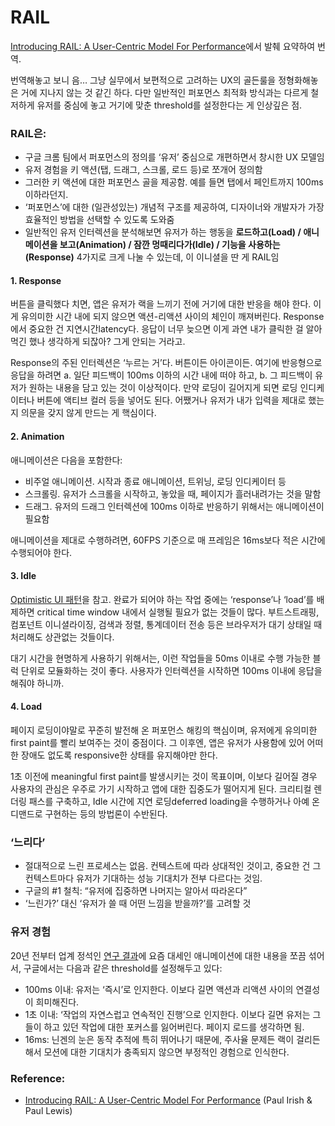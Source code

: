 # RAIL

[Introducing RAIL: A User-Centric Model For Performance]에서 발췌 요약하여 번역.

번역해놓고 보니 음… 그냥 실무에서 보편적으로 고려하는 UX의 골든룰을 정형화해놓은 거에 지나지 않는 것 같긴 하다. 다만 일반적인 퍼포먼스 최적화 방식과는 다르게 철저하게 유저를 중심에 놓고 거기에 맞춘 threshold를 설정한다는 게 인상깊은 점.

### RAIL은:

* 구글 크롬 팀에서 퍼포먼스의 정의를 ‘유저’ 중심으로 개편하면서 창시한 UX 모델임
* 유저 경험을 키 액션(탭, 드래그, 스크롤, 로드 등)로 쪼개어 정의함
* 그러한 키 액션에 대한 퍼포먼스 골을 제공함. 예를 들면 탭에서 페인트까지 100ms 이하라던지.
* ‘퍼포먼스’에 대한 (일관성있는) 개념적 구조를 제공하여, 디자이너와 개발자가 가장 효율적인 방법을 선택할 수 있도록 도와줌
* 일반적인 유저 인터렉션을 분석해보면 유저가 하는 행동을 **로드하고(Load) / 애니메이션을 보고(Animation) / 잠깐 멍때리다가(Idle) / 기능을 사용하는(Response)** 4가지로 크게 나눌 수 있는데, 이 이니셜을 딴 게 RAIL임

#### 1. Response

버튼을 클릭했다 치면, 앱은 유저가 랙을 느끼기 전에 거기에 대한 반응을 해야 한다. 이게 유의미한 시간 내에 되지 않으면 액션-리액션 사이의 체인이 깨져버린다. Response에서 중요한 건 지연시간latency다. 응답이 너무 늦으면 이게 과연 내가 클릭한 걸 알아먹긴 했나 생각하게 되잖아? 그게 안되는 거라고.

Response의 주된 인터렉션은 ‘누르는 거’다. 버튼이든 아이콘이든. 여기에 반응형으로 응답을 하려면 a. 일단 피드백이 100ms 이하의 시간 내에 떠야 하고, b. 그 피드백이 유저가 원하는 내용을 담고 있는 것이 이상적이다. 만약 로딩이 길어지게 되면 로딩 인디케이터나 버튼에 액티브 컬러 등을 넣어도 된다. 어쨌거나 유저가 내가 입력을 제대로 했는지 의문을 갖지 않게 만드는 게 핵심이다.

#### 2. Animation

애니메이션은 다음을 포함한다:

* 비주얼 애니메이션. 시작과 종료 애니메이션, 트위닝, 로딩 인디케이터 등
* 스크롤링. 유저가 스크롤을 시작하고, 놓았을 때, 페이지가 흘러내려가는 것을 말함
* 드래그. 유저의 드래그 인터렉션에 100ms 이하로 반응하기 위해서는 애니메이션이 필요함

애니메이션을 제대로 수행하려면, 60FPS 기준으로 매 프레임은 16ms보다 적은 시간에 수행되어야 한다.

#### 3. Idle

[Optimistic UI 패턴]을 참고. 완료가 되어야 하는 작업 중에는 ‘response’나 ‘load’를 배제하면 critical time window 내에서 실행될 필요가 없는 것들이 많다. 부트스트래핑, 컴포넌트 이니셜라이징, 검색과 정렬, 통계데이터 전송 등은 브라우저가 대기 상태일 때 처리해도 상관없는 것들이다.

대기 시간을 현명하게 사용하기 위해서는, 이런 작업들을 50ms 이내로 수행 가능한 블럭 단위로 모듈화하는 것이 좋다. 사용자가 인터렉션을 시작하면 100ms 이내에 응답을 해줘야 하니까.

#### 4. Load

페이지 로딩이야말로 꾸준히 발전해 온 퍼포먼스 해킹의 핵심이며, 유저에게 유의미한 first paint를 빨리 보여주는 것이 중점이다. 그 이후엔, 앱은 유저가 사용함에 있어 어떠한 장애도 없도록 responsive한 상태를 유지해야만 한다.

1초 이전에 meaningful first paint를 발생시키는 것이 목표이며, 이보다 길어질 경우 사용자의 관심은 우주로 가기 시작하고 앱에 대한 집중도가 떨어지게 된다. 크리티컬 렌더링 패스를 구축하고, Idle 시간에 지연 로딩deferred loading을 수행하거나 아예 온디맨드로 구현하는 등의 방법론이 수반된다.

### ‘느리다’

* 절대적으로 느린 프로세스는 없음. 컨텍스트에 따라 상대적인 것이고, 중요한 건 그 컨텍스트마다 유저가 기대하는 성능 기대치가 전부 다르다는 것임.
* 구글의 #1 철칙: “유저에 집중하면 나머지는 알아서 따라온다”
* ‘느린가?’ 대신 ‘유저가 쓸 때 어떤 느낌을 받을까?’를 고려할 것

### 유저 경험

20년 전부터 업계 정석인 [연구 결과]에 요즘 대세인 애니메이션에 대한 내용을 쪼끔 섞어서, 구글에서는 다음과 같은 threshold를 설정해두고 있다:

* 100ms 이내: 유저는 ‘즉시’로 인지한다. 이보다 길면 액션과 리액션 사이의 연결성이 희미해진다.
* 1초 이내: ‘작업의 자연스럽고 연속적인 진행’으로 인지한다. 이보다 길면 유저는 그들이 하고 있던 작업에 대한 포커스를 잃어버린다. 페이지 로드를 생각하면 됨.
* 16ms: 닌겐의 눈은 동작 추적에 특히 뛰어나기 때문에, 주사율 문제든 랙이 걸리든 해서 모션에 대한 기대치가 충족되지 않으면 부정적인 경험으로 인식한다.


### Reference:

 * [Introducing RAIL: A User-Centric Model For Performance] (Paul Irish & Paul Lewis)

[Introducing RAIL: A User-Centric Model For Performance]:https://www.smashingmagazine.com/2015/10/rail-user-centric-model-performance/
[연구 결과]:https://www.nngroup.com/articles/response-times-3-important-limits/
[Optimistic UI 패턴]:http://info.meteor.com/blog/optimistic-ui-with-meteor-latency-compensation